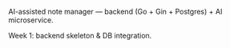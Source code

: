 AI-assisted note manager — backend (Go + Gin + Postgres) + AI microservice.

Week 1: backend skeleton & DB integration.